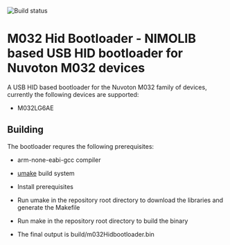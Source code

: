 ![Build status](https://github.com/nimo-labs/m032HidBootloader/actions/workflows/build.yml/badge.svg)
# M032 Hid Bootloader - NIMOLIB based USB HID bootloader for Nuvoton M032 devices

A USB HID based bootloader for the Nuvoton M032 family of devices, currently the following devices are supported:
- M032LG6AE

## Building

The bootloader requres the following prerequisites:
- arm-none-eabi-gcc compiler
- [umake](https://github.com/nimo-labs/umake) build system

- Install prerequisites
- Run umake in the repository root directory to download the libraries and generate the Makefile
- Run make in the repository root directory to build the binary
- The final output is build/m032Hidbootloader.bin

